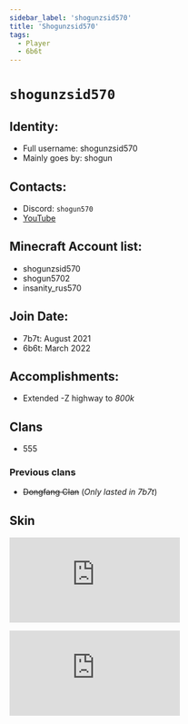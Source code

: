 ```yaml
---
sidebar_label: 'shogunzsid570'
title: 'Shogunzsid570'
tags:
  - Player
  - 6b6t
---
```


# `shogunzsid570`

## Identity:
* Full username: shogunzsid570
* Mainly goes by: shogun

## Contacts:
* Discord: `shogun570`
* [YouTube](https://www.youtube.com/@sh0gun570/)

## Minecraft Account list:
* shogunzsid570
* shogun5702
* insanity_rus570

## Join Date:
* 7b7t: August 2021 
* 6b6t: March 2022

## Accomplishments:
- Extended -Z highway to _800k_

## Clans
- 555

### Previous clans
- ~~Dongfang Clan~~ (*Only lasted in 7b7t*)

## Skin
![Random eboy skin](https://tlauncher.org/skin.php?username=21253015&mode=1&update=0&)

![Skin](https://tlauncher.org/skin.php?username=21253015&mode=2&update=0&)
